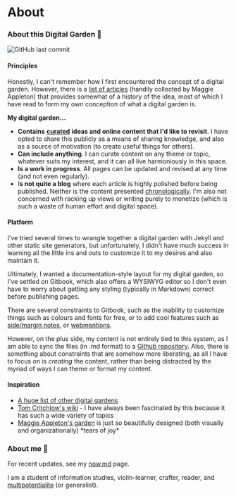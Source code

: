 # About

### About this Digital Garden 🌱

<img src="https://img.shields.io/github/last-commit/EyebrowHairs/digital-garden" alt="GitHub last commit" data-size="line">

#### Principles

Honestly, I can't remember how I first encountered the concept of a digital garden. However, there is a [list of articles](https://github.com/MaggieAppleton/digital-gardeners) (handily collected by Maggie Appleton) that provides somewhat of a history of the idea, most of which I have read to form my own conception of what a digital garden is.&#x20;

**My digital garden...**

* **Contains** [**curated**](https://joelhooks.com/digital-garden) **ideas and online content that I'd like to revisit**. I have opted to share this publicly as a means of sharing knowledge, and also as a source of motivation (to create useful things for others).
* **Can include anything**. I can curate content on any theme or topic, whatever suits my interest, and it can all live harmoniously in this space.
* **Is a work in progress**. All pages can be updated and revised at any time (and not even regularly).
* I**s not quite a blog** where each article is highly polished before being published. Neither is the content presented [chronologically](https://stackingthebricks.com/how-blogs-broke-the-web/). I'm also not concerned with racking up views or writing purely to monetize (which is such a waste of human effort and digital space).

#### Platform

I've tried several times to wrangle together a digital garden with Jekyll and other static site generators, but unfortunately, I didn't have much success in learning all the little ins and outs to customize it to my desires and also maintain it.&#x20;

Ultimately, I wanted a documentation-style layout for my digital garden, so I've settled on Gitbook, which also offers a WYSIWYG editor so I don't even have to worry about getting any styling (typically in Markdown) correct before publishing pages.

There are several constraints to Gitbook, such as the inability to customize things such as colours and fonts for free, or to add cool features such as [side/margin notes](https://www.gwern.net/Sidenotes), or [webmentions](https://indieweb.org/Webmention).

However, on the plus side, my content is not entirely tied to this system, as I am able to sync the files (in .md format) to a [Github repository](https://github.com/EyebrowHairs/digital-garden). Also, there is something about constraints that are somehow more liberating, as all I have to focus on is _creating_ the content, rather than being distracted by the myriad of ways I can theme or format my content.

#### Inspiration

* [A huge list of other digital gardens](https://github.com/lyz-code/best-of-digital-gardens)
* [Tom Critchlow's wiki](https://tomcritchlow.com/wiki/) - I have always been fascinated by this because it has such a wide variety of topics
* [Maggie Appleton's garden](https://maggieappleton.com/garden) is just so beautifully designed (both visually and organizationally) \*tears of joy\*

### About me 👋

For recent updates, see my [now.md](welcome/now.md "mention") page.

I am a student of information studies, violin-learner, crafter, reader, and [multipotentialite](https://en.wikipedia.org/wiki/Multipotentiality) (or generalist).&#x20;
